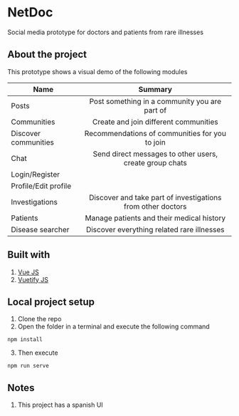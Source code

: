 # NetDoc
Social media prototype for doctors and patients from rare illnesses

## About the project
This prototype shows a visual demo of the following modules

| Name                 | Summary                                                     |
| -------------------- |:----------------------------------------------------------: |
| Posts                | Post something in a community you are part of               |
| Communities          | Create and join different communities                       |
| Discover communities | Recommendations of communities for you to join              |
| Chat                 | Send direct messages to other users, create group chats     |
| Login/Register       |                                                             |
| Profile/Edit profile |                                                             |
| Investigations       | Discover and take part of investigations from other doctors |
| Patients             | Manage patients and their medical history                   |
| Disease searcher     | Discover everything related rare illnesses                  |

## Built with
1. [Vue JS](https://vuejs.org/v2/guide/)
2. [Vuetify JS](https://vuetifyjs.com/en/getting-started/quick-start/)

## Local project setup

1. Clone the repo
2. Open the folder in a terminal and execute the following command
```
npm install
```
3. Then execute 
```
npm run serve
```

## Notes
1. This project has a spanish UI
